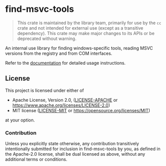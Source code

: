 # find-msvc-tools 

> This crate is maintained by the library team, primarily for use by the `cc` crate and not intended for external use (except as a transitive dependency). This crate may make major changes to its APIs or be deprecated without warning.

An internal use library for finding windows-specific tools, reading MSVC versions from the
registry and from COM interfaces.

Refer to the [documentation](https://docs.rs/find-msvc-tools) for detailed usage instructions.

## License

This project is licensed under either of

 * Apache License, Version 2.0, ([LICENSE-APACHE](LICENSE-APACHE) or
   https://www.apache.org/licenses/LICENSE-2.0)
 * MIT license ([LICENSE-MIT](LICENSE-MIT) or
   https://opensource.org/licenses/MIT)

at your option.

### Contribution

Unless you explicitly state otherwise, any contribution transitively intentionally submitted
for inclusion in find-msvc-tools by you, as defined in the Apache-2.0 license, shall be
dual licensed as above, without any additional terms or conditions.
